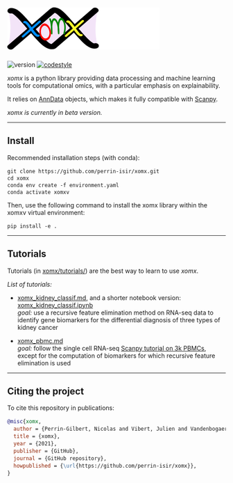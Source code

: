 # ![alt text](logo.png "logo")

![version](https://img.shields.io/badge/version-0.1.0-blue)
[![codestyle](https://img.shields.io/badge/code%20style-black-000000.svg)](https://github.com/psf/black)


*xomx* is a python library providing data processing and 
machine learning tools for computational omics, with a 
particular emphasis on explainability.

It relies on [AnnData](https://anndata.readthedocs.io) objects, which makes it
fully compatible with [Scanpy](https://scanpy.readthedocs.io).

*xomx is currently in beta version.*

-----



## Install

Recommended installation steps (with conda): 
```
git clone https://github.com/perrin-isir/xomx.git
cd xomx
conda env create -f environment.yaml
conda activate xomxv
```
Then, use the following command to install the xomx library within the xomxv virtual
environment: 
```
pip install -e .
```
-----
## Tutorials

Tutorials (in [xomx/tutorials/](xomx/tutorials/)) are the best way to learn to use
*xomx*.

*List of tutorials:*
- [xomx_kidney_classif.md](xomx/tutorials/xomx_kidney_classif.md), 
and a shorter notebook version: [xomx_kidney_classif.ipynb](xomx/tutorials/xomx_kidney_classif.ipynb)  
*goal:*  use a 
recursive feature elimination method on RNA-seq data to identify gene 
biomarkers for the differential diagnosis of three types of kidney cancer


- [xomx_pbmc.md](xomx/tutorials/xomx_pbmc.md)  
*goal:* follow the single cell RNA-seq [Scanpy tutorial on 3k PBMCs](
https://scanpy-tutorials.readthedocs.io/en/latest/pbmc3k.html), except
for the computation of biomarkers for which recursive feature elimination is used

-----
## Citing the project
To cite this repository in publications:

```bibtex
@misc{xomx,
  author = {Perrin-Gilbert, Nicolas and Vibert, Julien and Vandenbogaert, Mathias and Waterfall, Joshua J.},
  title = {xomx},
  year = {2021},
  publisher = {GitHub},
  journal = {GitHub repository},
  howpublished = {\url{https://github.com/perrin-isir/xomx}},
}
```
